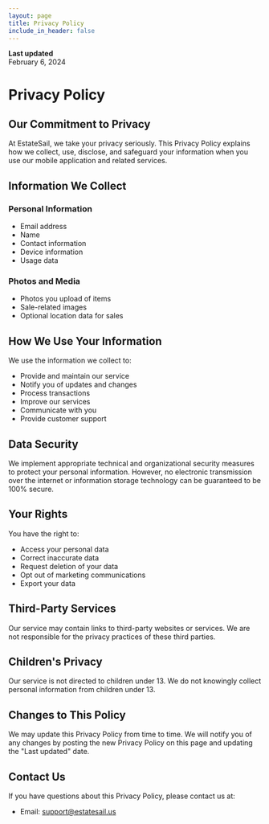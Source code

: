 ```yaml
---
layout: page
title: Privacy Policy
include_in_header: false
---
```


**Last updated**  
February 6, 2024

# Privacy Policy

## Our Commitment to Privacy

At EstateSail, we take your privacy seriously. This Privacy Policy explains how we collect, use, disclose, and safeguard your information when you use our mobile application and related services.

## Information We Collect

### Personal Information
- Email address
- Name
- Contact information
- Device information
- Usage data

### Photos and Media
- Photos you upload of items
- Sale-related images
- Optional location data for sales

## How We Use Your Information

We use the information we collect to:
- Provide and maintain our service
- Notify you of updates and changes
- Process transactions
- Improve our services
- Communicate with you
- Provide customer support

## Data Security

We implement appropriate technical and organizational security measures to protect your personal information. However, no electronic transmission over the internet or information storage technology can be guaranteed to be 100% secure.

## Your Rights

You have the right to:
- Access your personal data
- Correct inaccurate data
- Request deletion of your data
- Opt out of marketing communications
- Export your data

## Third-Party Services

Our service may contain links to third-party websites or services. We are not responsible for the privacy practices of these third parties.

## Children's Privacy

Our service is not directed to children under 13. We do not knowingly collect personal information from children under 13.

## Changes to This Policy

We may update this Privacy Policy from time to time. We will notify you of any changes by posting the new Privacy Policy on this page and updating the "Last updated" date.

## Contact Us

If you have questions about this Privacy Policy, please contact us at:
- Email: support@estatesail.us